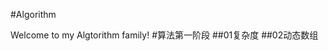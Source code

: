 #Algorithm

Welcome to my Algtorithm family!
                                       #算法第一阶段
##01复杂度
##02动态数组
